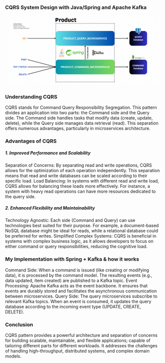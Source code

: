 ### CQRS System Design with Java/Spring and Apache Kafka

![System design chart](/representation.png)

### Understanding CQRS

CQRS stands for Command Query Responsibility Segregation. This pattern divides an application into two parts: the Command side and the Query side. The Command side handles tasks that modify data (create, update, delete), while the Query side manages data retrieval (read). This separation offers numerous advantages, particularly in microservices architecture.

### Advantages of CQRS
##### 1. Improved Performance and Scalability
Separation of Concerns: By separating read and write operations, CQRS allows for the optimization of each operation independently. This separation means that read and write databases can be scaled according to their specific load.
Load Balancing: In systems with different read and write load, CQRS allows for balancing these loads more effectively. For instance, a system with heavy read operations can have more resources dedicated to the query side.

##### 2. Enhanced Flexibility and Maintainability
Technology Agnostic: Each side (Command and Query) can use technologies best suited for their purpose. For example, a document-based NoSQL database might be ideal for reads, while a relational database could be preferred for writes.
Simplified Complex Systems: CQRS is beneficial in systems with complex business logic, as it allows developers to focus on either command or query responsibilities, reducing the cognitive load.

### My Implementation with Spring + Kafka & how it works
Command Side: When a command is issued (like creating or modifying data), it is processed by the command model. The resulting events (e.g., data updated, item created) are published to a Kafka topic.
Event Processing: Apache Kafka acts as the event backbone. It ensures that events are durably stored and facilitates the asynchronous communication between microservices.
Query Side: The query microservices subscribe to relevant Kafka topics. When an event is consumed, it updates the query database according to the incoming event type (UPDATE, CREATE, DELETE).

### Conclusion
CQRS pattern provides a powerful architecture and separation of concerns for building scalable, maintainable, and flexible applications; capable of tailoring different parts for different workloads. 
It addresses the challenges of handling high-throughput, distributed systems, and complex domain models.
